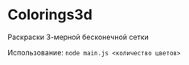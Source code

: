 Colorings3d
===========

Раскраски 3-мерной бесконечной сетки

Использование: `node main.js <количество цветов>`
